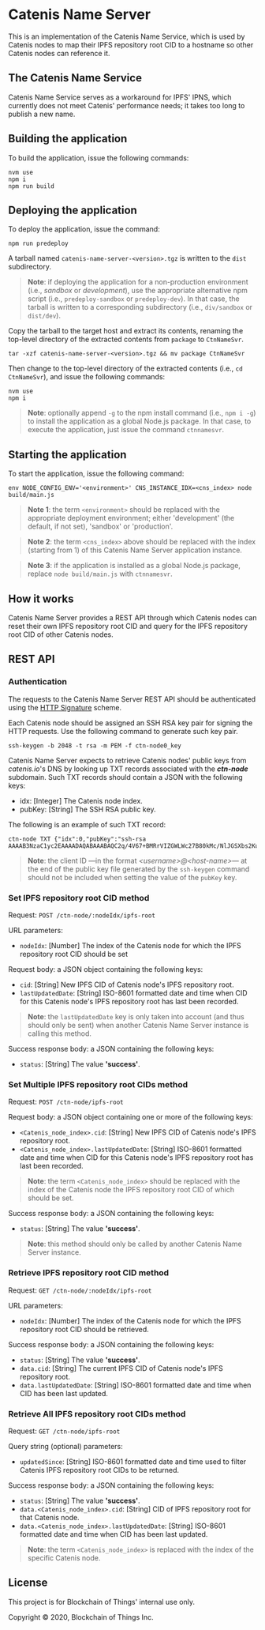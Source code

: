 # Catenis Name Server

This is an implementation of the Catenis Name Service, which is used by Catenis nodes to map their IPFS repository root
 CID to a hostname so other Catenis nodes can reference it.
 
## The Catenis Name Service 

Catenis Name Service serves as a workaround for IPFS' IPNS, which currently does not meet Catenis' performance needs;
 it takes too long to publish a new name.
 
## Building the application

To build the application, issue the following commands:

```shell
nvm use
npm i
npm run build
```

## Deploying the application

To deploy the application, issue the command:

```shell
npm run predeploy
```

A tarball named `catenis-name-server-<version>.tgz` is written to the `dist` subdirectory.

> **Note**: if deploying the application for a non-production environment (i.e., *sandbox* or *development*), use the
 appropriate alternative npm script (i.e., `predeploy-sandbox` or `predeploy-dev`). In that case, the tarball is written
 to a corresponding subdirectory (i.e., `div/sandbox` or `dist/dev`).

Copy the tarball to the target host and extract its contents, renaming the top-level directory of the extracted contents
 from `package` to `CtnNameSvr`.

```shell
tar -xzf catenis-name-server-<version>.tgz && mv package CtnNameSvr
```

Then change to the top-level directory of the extracted contents (i.e., `cd CtnNameSvr`), and issue the following commands:

```shell
nvm use
npm i
```

> **Note**: optionally append `-g` to the npm install command (i.e., `npm i -g`) to install the application as a global
 Node.js package. In that case, to execute the application, just issue the command `ctnnamesvr`.

## Starting the application

To start the application, issue the following command:

```shell
env NODE_CONFIG_ENV='<environment>' CNS_INSTANCE_IDX=<cns_index> node build/main.js
```

> **Note 1**: the term `<environment>` should be replaced with the appropriate deployment environment; either
 'development' (the default, if not set), 'sandbox' or 'production'.

> **Note 2**: the term `<cns_index>` above should be replaced with the index (starting from 1) of this Catenis Name Server
 application instance.

> **Note 3**: if the application is installed as a global Node.js package, replace `node build/main.js` with `ctnnamesvr`.

## How it works

Catenis Name Server provides a REST API through which Catenis nodes can reset their own IPFS repository root CID
 and query for the IPFS repository root CID of other Catenis nodes.

## REST API

### Authentication

The requests to the Catenis Name Server REST API should be authenticated using the [HTTP Signature](https://github.com/joyent/node-http-signature)
 scheme.
 
Each Catenis node should be assigned an SSH RSA key pair for signing the HTTP requests. Use the following command to
 generate such key pair.

```shell
ssh-keygen -b 2048 -t rsa -m PEM -f ctn-node0_key
```

Catenis Name Server expects to retrieve Catenis nodes' public keys from *catenis.io*'s DNS by looking up TXT records
 associated with the ***ctn-node*** subdomain. Such TXT records should contain a JSON with the following keys:

- idx: \[Integer\] The Catenis node index.
- pubKey: \[String\] The SSH RSA public key.

The following is an example of such TXT record:

```text
ctn-node TXT {"idx":0,"pubKey":"ssh-rsa AAAAB3NzaC1yc2EAAAADAQABAAABAQC2q/4V67+BMRrVIZGWLWc27B80kMc/NlJGSXbs2KuN4bmK4iyPA0ycTxavrb1y9eFIXg/ZM613DpeEsK7uaU9wtRZxaI1hFY3oWiEx28gU8Jh4XnBHgSNl4LibAKZIiOtiHOAqCAYUpQuU+j8Kr4GNKzP+QuuwQbOkEpImwv01Mpq+lUpqyvhL0GqMfQNaYvSjV02OZtRcHqQ1CfIuWxfs+iAht1WrW6C4+KZsaRbmZG63ujmvLIwG7zdV3y5NW9NUdoJTM59EHHOQ5yFn985C8Q5QUwnk544TZsMJJ4szVELWSzlrzGFpZfCygkEJmAJVAq+KRBQe/4z6PDfX1qIR"}
```

> **Note**: the client ID —in the format *&lt;username>@&lt;host-name>*— at the end of the public key file generated by
 the `ssh-keygen` command should not be included when setting the value of the `pubKey` key.  

### Set IPFS repository root CID method

Request: `POST /ctn-node/:nodeIdx/ipfs-root`

URL parameters:

- `nodeIdx`: \[Number\] The index of the Catenis node for which the IPFS repository root CID should be set

Request body: a JSON object containing the following keys:

- `cid`: \[String\] New IPFS CID of Catenis node's IPFS repository root.
- `lastUpdatedDate`: \[String\] ISO-8601 formatted date and time when CID for this Catenis node's IPFS repository root has last been recorded.

> **Note**: the `lastUpdatedDate` key is only taken into account (and thus should only be sent) when another Catenis
 Name Server instance is calling this method.

Success response body: a JSON containing the following keys:

- `status`: \[String\] The value **'success'**.

### Set Multiple IPFS repository root CIDs method

Request: `POST /ctn-node/ipfs-root`

Request body: a JSON object containing one or more of the following keys:

- `<Catenis_node_index>.cid`: \[String\] New IPFS CID of Catenis node's IPFS repository root.
- `<Catenis_node_index>.lastUpdatedDate`: \[String\] ISO-8601 formatted date and time when CID for this Catenis node's IPFS repository root has last been recorded.

> **Note**: the term `<Catenis_node_index>` should be replaced with the index of the Catenis node the IPFS repository
 root CID of which should be set.

Success response body: a JSON containing the following keys:

- `status`: \[String\] The value **'success'**.

> **Note**: this method should only be called by another Catenis Name Server instance.

### Retrieve IPFS repository root CID method

Request: `GET /ctn-node/:nodeIdx/ipfs-root`

URL parameters:

- `nodeIdx`: \[Number\] The index of the Catenis node for which the IPFS repository root CID should be retrieved.

Success response body: a JSON containing the following keys:

- `status`: \[String\] The value **'success'**.
- `data.cid`: \[String\] The current IPFS CID of Catenis node's IPFS repository root.
- `data.lastUpdatedDate`: \[String\] ISO-8601 formatted date and time when CID has been last updated.

### Retrieve All IPFS repository root CIDs method

Request: `GET /ctn-node/ipfs-root`

Query string (optional) parameters:

- `updatedSince`: \[String\] ISO-8601 formatted date and time used to filter Catenis IPFS repository root CIDs to be returned.

Success response body: a JSON containing the following keys:

- `status`: \[String\] The value **'success'**.
- `data.<Catenis_node_index>.cid`: \[String\] CID of IPFS repository root for that Catenis node.
- `data.<Catenis_node_index>.lastUpdatedDate`: \[String\] ISO-8601 formatted date and time when CID has been last updated.

> **Note**: the term `<Catenis_node_index>` is replaced with the index of the specific Catenis node.

## License

This project is for Blockchain of Things' internal use only.

Copyright © 2020, Blockchain of Things Inc.